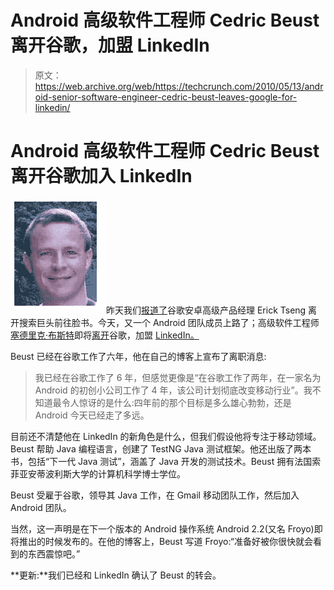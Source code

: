 # Android 高级软件工程师 Cedric Beust 离开谷歌，加盟 LinkedIn 

> 原文：<https://web.archive.org/web/https://techcrunch.com/2010/05/13/android-senior-software-engineer-cedric-beust-leaves-google-for-linkedin/>

# Android 高级软件工程师 Cedric Beust 离开谷歌加入 LinkedIn

![](img/a0a590939006e551f01b5dad0855248d.png)昨天我们[报道了](https://web.archive.org/web/20221005090029/https://beta.techcrunch.com/2010/05/12/erick-tseng-facebook/)谷歌安卓高级产品经理 Erick Tseng 离开搜索巨头前往脸书。今天，又一个 Android 团队成员上路了；高级软件工程师[塞德里克·布斯特](https://web.archive.org/web/20221005090029/http://www.linkedin.com/ppl/webprofile?vmi=&id=208799&pvs=pp&authToken=qSyR&authType=name&locale=en_US&trk=ppro_viewmore&lnk=vw_pprofile)即将[离开](https://web.archive.org/web/20221005090029/http://beust.com/weblog/2010/05/13/leaving-google/)谷歌，加盟 [LinkedIn。](https://web.archive.org/web/20221005090029/http://www.linkedin.com/)

Beust 已经在谷歌工作了六年，他在自己的博客上宣布了离职消息:

> 我已经在谷歌工作了 6 年，但感觉更像是“在谷歌工作了两年，在一家名为 Android 的初创小公司工作了 4 年，该公司计划彻底改变移动行业”。我不知道最令人惊讶的是什么:四年前的那个目标是多么雄心勃勃，还是 Android 今天已经走了多远。

目前还不清楚他在 LinkedIn 的新角色是什么，但我们假设他将专注于移动领域。Beust 帮助 Java 编程语言，创建了 TestNG Java 测试框架。他还出版了两本书，包括“下一代 Java 测试”，涵盖了 Java 开发的测试技术。Beust 拥有法国索菲亚安蒂波利斯大学的计算机科学博士学位。

Beust 受雇于谷歌，领导其 Java 工作，在 Gmail 移动团队工作，然后加入 Android 团队。

当然，这一声明是在下一个版本的 Android 操作系统 Android 2.2(又名 Froyo)即将推出的时候发布的。在他的博客上，Beust 写道 Froyo:“准备好被你很快就会看到的东西震惊吧。”

**更新:**我们已经和 LinkedIn 确认了 Beust 的转会。
